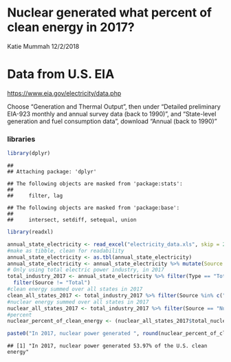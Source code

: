 Nuclear generated what percent of clean energy in 2017?
================
Katie Mummah
12/2/2018

# Data from U.S. EIA

<https://www.eia.gov/electricity/data.php>

Choose “Generation and Thermal Output”, then under “Detailed preliminary
EIA-923 monthly and annual survey data (back to 1990)”, and “State-level
generation and fuel consumption data”, download “Annual (back to 1990)”

### libraries

``` r
library(dplyr)
```

    ## 
    ## Attaching package: 'dplyr'

    ## The following objects are masked from 'package:stats':
    ## 
    ##     filter, lag

    ## The following objects are masked from 'package:base':
    ## 
    ##     intersect, setdiff, setequal, union

``` r
library(readxl)
```

``` r
annual_state_electricity <- read_excel("electricity_data.xls", skip = 2)
#make as tibble, clean for readability
annual_state_electricity <- as.tbl(annual_state_electricity)
annual_state_electricity <- annual_state_electricity %>% mutate(Source = recode(Source, 'Wood and Wood Derived Fuels'='Wood Derived Fuels')) %>% mutate(Source = recode(Source, 'Hydroelectric Conventional'='Hydroelectric')) %>% mutate(Source = recode(Source, 'Solar Thermal and Photovoltaic'='Solar Thermal and PV')) 
# Only using total electric power industry, in 2017
total_industry_2017 <- annual_state_electricity %>% filter(Type == "Total Electric Power Industry") %>% filter(Year == 2017) %>%
  filter(Source != "Total")
#clean energy summed over all states in 2017
clean_all_states_2017 <- total_industry_2017 %>% filter(Source %in% c("Geothermal", "Hydroelectric", "Nuclear", "Solar Thermal and PV", "Other Biomass", "Wind", "Wood Derived Fuels" )) %>% summarise(total_clean = sum(Gen))
#nuclear energy summed over all states in 2017
nuclear_all_states_2017 <- total_industry_2017 %>% filter(Source == "Nuclear") %>% summarise(total_nuclear = sum(Gen))
#percent
nuclear_percent_of_clean_energy <- (nuclear_all_states_2017$total_nuclear / clean_all_states_2017$total_clean) * 100
```

``` r
paste0("In 2017, nuclear power generated ", round(nuclear_percent_of_clean_energy,2), "% of the U.S. clean energy")
```

    ## [1] "In 2017, nuclear power generated 53.97% of the U.S. clean energy"
